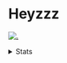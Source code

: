 # Heyzzz  

[![.](https://skillicons.dev/icons?i=js,java)](https://skillicons.dev)  

<details>
<summary>Stats</summary
<!--START_SECTION:waka-->

```txt
JavaScript   34 mins         █████████████████████▒░░░   85.55 %
XML          5 mins          ███▓░░░░░░░░░░░░░░░░░░░░░   14.45 %
```

<!--END_SECTION:waka-->
</details>
